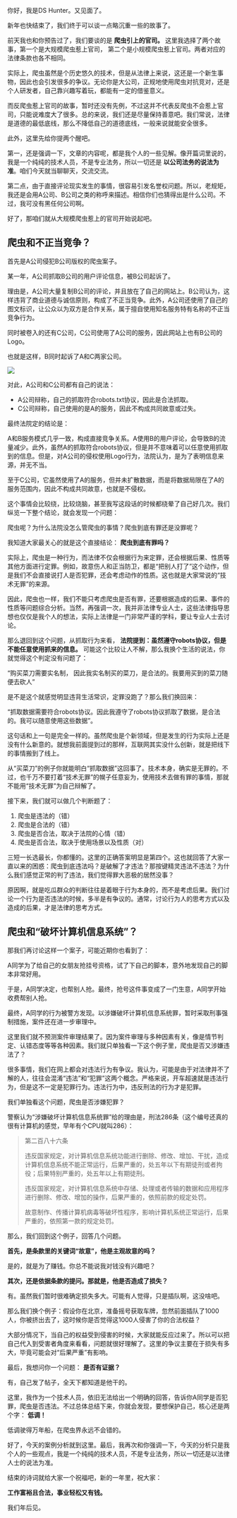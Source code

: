 你好，我是DS Hunter。又见面了。

新年也快结束了，我们终于可以谈一点略沉重一些的故事了。

前天我也和你预告过了，我们要谈的是 **爬虫引上的官司。** 这里我选择了两个故事，第一个是大规模爬虫惹上官司， 第二个是小规模爬虫惹上官司。两者对应的法律条款也各不相同。

实际上，爬虫虽然是个历史悠久的技术，但是从法律上来说，这还是一个新生事物，因此也会引发很多的争议。无论你是大公司，正规地使用爬虫对抗竞对，还是个人研发者，自己靠兴趣写着玩，都能有一定的借鉴意义。

而反爬虫惹上官司的故事，暂时还没有先例，不过这并不代表反爬虫不会惹上官司，只能说难度大了很多。总的来说，我们还是尽量保持善意吧。我们常说，法律是道德的最低底线，那么不降低自己的道德底线，一般来说就能安全很多。

此外，这里先给你提两个醒吧。

第一，还是强调一下，文章的内容呢，都是我个人的一些见解。像开篇词里说的，我是一个纯纯的技术人员，不是专业法务，所以一切还是 **以公司法务的说法为准**。咱们今天就当聊聊天，交流交流。

第二点，由于直接评论现实发生的事情，很容易引发名誉权问题。所以，老规矩，我还是会用A公司、B公司之类的称呼来描述。相信你们也猜得出是什么公司。不过，我可没有黑任何公司啊。

好了，那咱们就从大规模爬虫惹上的官司开始说起吧。

## **爬虫和不正当竞争？**

首先是A公司侵犯B公司版权的爬虫案子。

某一年，A公司抓取B公司的用户评论信息，被B公司起诉了。

理由是，A公司大量复制B公司的评论，并且放在了自己的网站上。B公司认为，这样违背了商业道德与诚信原则，构成了不正当竞争。此外，A公司还使用了自己的图文标识，让公众以为双方是合作关系，属于擅自使用知名服务特有名称的不正当竞争行为。

同时被卷入的还有C公司，C公司使用了A公司的服务，因此网站上也有B公司的Logo。

也就是这样，B同时起诉了A和C两家公司。

![](https://static001.geekbang.org/resource/image/46/85/46ea6a1358a8f1009ea8366e6aa0a385.jpg?wh=1142x569)

对此，A公司和C公司都有自己的说法：

- A公司辩称，自己的抓取符合robots.txt协议，因此是合法抓取。
- C公司辩称，自己使用的是A的服务，因此不构成共同故意或过失。

最终法院定的结论是：

A和B服务模式几乎一致，构成直接竞争关系。A使用B的用户评论，会导致B的流量减少。此外，虽然A的抓取符合robots协议，但是并不意味着可以任意使用抓取到的信息。但是，对A公司的侵权使用Logo行为，法院认为，是为了表明信息来源，并无不当。

至于C公司，它虽然使用了A的服务，但并未扩散数据，而是将数据局限在了A的服务范围内，因此不构成共同故意，也就是不侵权。

这个事情会比较绕，比较烧脑，甚至我写这段话的时候都绕晕了自己好几次。我们纵览一下整个结论，就会发现一个问题：

爬虫呢？为什么法院没怎么管爬虫的事情？爬虫到底有罪还是没罪呢？

我知道大家最关心的就是这个直接结论： **爬虫到底有罪吗？**

实际上，爬虫是一种行为，而法律不仅会根据行为来定罪，还会根据后果、性质等其他方面进行定罪。例如，故意伤人和正当防卫，都是“把别人打了”这个动作，但是我们不会直接说打人是否犯罪，还会考虑动作的性质。这也就是大家常说的“技术无罪”的来源。

因此，爬虫也一样，我们不能只考虑爬虫是否有罪，还要根据造成的后果、事件的性质等问题综合分析。当然，再强调一次，我并非法律专业人士，这些法律指导思想也仅仅是我个人的想法，实际上法律是一门非常严谨的学科，要让专业人士去讨论。

那么退回到这个问题，从抓取行为来看， **法院提到：虽然遵守robots协议，但是不能任意使用抓来的信息。** 可能这个比较让人不解，那么我换个生活的说法，你就觉得这个判定没有问题了：

“购买菜刀需要实名制， 因此我实名制买的菜刀，是合法的。我要用买到的菜刀随便去砍人”

是不是这个就感觉明显违背生活常识，定罪没跑了？那么我们换回来：

“抓取数据需要符合robots协议。因此我遵守了robots协议抓取了数据，是合法的。我可以随意使用这些数据”。

这句话和上一句是完全一样的。虽然爬虫是个新领域，但是发生的行为实际上还是没有什么新意的。就想我前面提到过的那样，互联网其实没什么创新，就是把线下的事情搬到了线上。

从“买菜刀”的例子你就能明白“抓取数据”这回事了。技术本身，确实是无罪的。不过，也千万不要打着“技术无罪”的幌子任意妄为，使用技术去做有罪的事情，那就不能用“技术无罪”为自己辩解了。

接下来，我们就可以做几个判断题了：

1. 爬虫是违法的（错）
2. 爬虫是合法的（错）
3. 爬虫是否合法，取决于法院的心情（错）
4. 爬虫是否合法，取决于使用场景以及性质（对）

三短一长选最长，你都懂的。这里的正确答案明显是第四个。这也就回答了大家一直以来的困惑：爬虫到底违法吗？是破解了才违法？那按键精灵违法不违法？为什么我们感觉正常的判了违法，我们觉得罪大恶极的居然没事？

原因啊，就是吃瓜群众的判断往往是着眼于行为本身的，而不是考虑后果。我们讨论一个行为是否违法的时候，多半是有争议的。通常，讨论行为人的思考方式以及造成的后果，才是法律的思考方式。

## **爬虫和“破坏计算机信息系统”？**

那我们再讨论这样一个案子，可能近期你也看到了：

A同学为了给自己的女朋友抢挂号资格，试了下自己的脚本，意外地发现自己的脚本非常好用。

于是，A同学决定，也帮别人抢。最终，抢号这件事变成了一门生意，A同学开始收费帮别人抢。

最终，A同学的行为被警方发现。以涉嫌破坏计算机信息系统罪，暂时采取刑事强制措施，案件还在进一步审理中。

这里我们就不预测案件审理结果了。因为案件审理与多种因素有关，像是情节判定、认错态度等等各种因素。我们就只单独看一下这个例子里，爬虫是否又涉嫌违法了？

很多事情，我们在网上都会对违法行为有争议。我认为，可能是由于对法律并不了解的人，往往会混淆“违法”和“犯罪”这两个概念。严格来说，开车超速就是违法行为，但是这不一定是犯罪行为。违法行为中，违反刑法的行为才是犯罪。

我们单独看这个问题，爬虫是否涉嫌犯罪？

警察认为“涉嫌破坏计算机信息系统罪”给的理由是，刑法286条（这个编号还真的很有计算机的感觉，早年有个CPU就叫286）：

> 第二百八十六条
>
> 违反国家规定，对计算机信息系统功能进行删除、修改、增加、干扰，造成计算机信息系统不能正常运行，后果严重的，处五年以下有期徒刑或者拘役；后果特别严重的，处五年以上有期徒刑。
>
> 违反国家规定，对计算机信息系统中存储、处理或者传输的数据和应用程序进行删除、修改、增加的操作，后果严重的，依照前款的规定处罚。
>
> 故意制作、传播计算机病毒等破坏性程序，影响计算机系统正常运行，后果严重的，依照第一款的规定处罚。

那么，我们回到这个例子，回答几个问题。

**首先，是条款里的关键词“故意”，他是主观故意的吗？**

是的，就是为了赚钱。你总不能说我对钱没有兴趣吧？

**其次，还是依据条款的提问。那就是，他是否造成了损失？**

有。虽然我们暂时很难确定损失多大。可能有人觉得，只是插队啊，这没啥吧。

那么我们换个例子：假设你在北京，准备摇号获取车牌，忽然前面插队了1000人，你被挤出去了，这时候你是否觉得这1000人侵害了你的合法权益？

大部分情况下，当自己的权益受到侵害的时候，大家就能反应过来了。所以可以把自己代入到受害者角度来看看，问题就很好理解了。这里的争议主要在于损失有多大，毕竟可能会对“后果严重”有影响。

最后，我想问你一个问题： **是否有证据？**

有，自己发了帖子，全天下都知道是他干的。

这里，我作为一个技术人员，依旧无法给出一个明确的回答，告诉你A同学是否犯罪，爬虫是否违法。不过总体总结下来，你就会发现，要想保护自己，核心还是两个字： **低调！**

低调驶得万年船，在爬虫界永远不会错的。

好了，今天的案例分析就到这里。最后，我再次和你强调一下，今天的分析只是我个人的一些观点，我是一个纯纯的技术人员，不是专业法务，所以一切还是以法律人士的说法为准。

结束的诗词就给大家一个祝福吧，新的一年里，祝大家：

**工作富裕且合法，事业轻松又有钱。**

我们年后见。